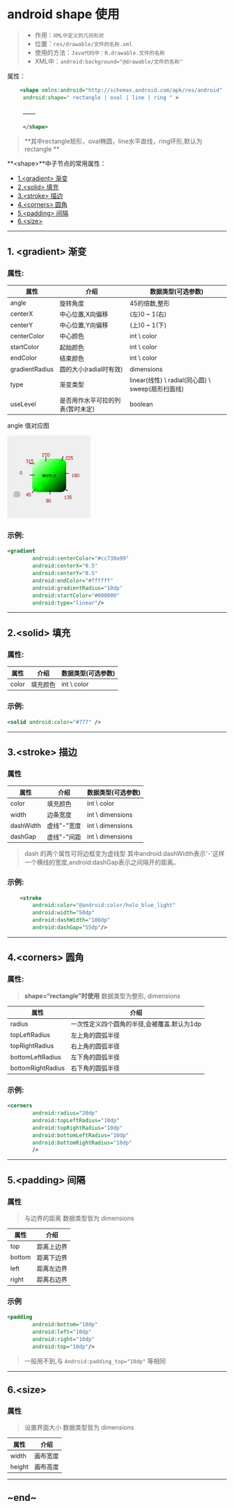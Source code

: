 
# android shape 使用

> - 作用：`XML中定义的几何形状`
> - 位置：`res/drawable/文件的名称.xml`
> - 使用的方法：`Java代码中：R.drawable.文件的名称`
> - XML中：`android:background="@drawable/文件的名称"`

属性：
```xml
    <shape xmlns:android="http://schemas.android.com/apk/res/android"
     android:shape=" rectangle | oval | line | ring " >

     …………

     </shape>
```

> **其中rectangle矩形，oval椭圆，line水平直线，ring环形,默认为 rectangle **

**\<shape>**中子节点的常用属性：

- [1.\<gradient> 渐变](#1)
- [2.\<solid> 填充](#2)
- [3.\<stroke> 描边](#3)
- [4.\<corners> 圆角](#4)
- [5.\<padding> 间隔](#5)
- [6.\<size> ](#6)

- - -

## <p id="1">1. \<gradient> 渐变</p>

### 属性:

| 属性 | 介绍 | 数据类型(可选参数) |
|---|---|---|
| angle          | 旋转角度 | 45的倍数,整形 |
| centerX        | 中心位置,X向偏移 | (左)0 ~ 1(右) |
| centerY        | 中心位置,Y向偏移 | (上)0 ~ 1(下) |
| centerColor    | 中心颜色 | int \ color  |
| startColor     | 起始颜色 | int \ color  |
| endColor       | 结束颜色 | int \ color  |
| gradientRadius | 圆的大小(radial时有效) | dimensions |
| type           | 渐变类型 | linear(线性) \ radial(同心圆) \ sweep(扇形扫面线) |
| useLevel       | 是否用作水平可拉的列表(暂时未定) | boolean |

angle 值对应图

![angle属性](./image/android_shape_angle1.jpg)

### 示例:

```xml
<gradient
        android:centerColor="#cc730a99"
        android:centerX="0.5"
        android:centerY="0.5"
        android:endColor="#ffffff"
        android:gradientRadius="10dp"
        android:startColor="#000000"
        android:type="linear"/>
```

- - -

## <p id="2">2.\<solid> 填充</p>

### 属性:

| 属性 | 介绍 | 数据类型(可选参数) |
|---|---|---|
| color | 填充颜色 | int \ color  |

### 示例:

```xml
<solid android:color="#777" />
```

- - -

## <p id="3">3.\<stroke> 描边</p>

### 属性


| 属性 | 介绍 | 数据类型(可选参数) |
|---|---|---|
| color | 填充颜色 | int \ color  |
| width | 边条宽度 | int \ dimensions  |
| dashWidth | 虚线"-"宽度 | int \ dimensions  |
| dashGap | 虚线"-"间距 | int \ dimensions   |

> dash 的两个属性可将边框变为虚线型
> 其中android:dashWidth表示'-'这样一个横线的宽度,android:dashGap表示之间隔开的距离。


### 示例:

```xml
    <stroke
        android:color="@android:color/holo_blue_light"
        android:width="50dp"
        android:dashWidth="100dp"
        android:dashGap="55dp"/>
```

- - -

## <p id="4">4.\<corners> 圆角</p>

### 属性:

> **shape=“rectangle”时使用**
> 数据类型为整形, dimensions

| 属性 | 介绍 |
|---|---|
| radius | 一次性定义四个圆角的半径,会被覆盖.默认为1dp|
| topLeftRadius     | 左上角的圆弧半径 |
| topRightRadius    | 右上角的圆弧半径 |
| bottomLeftRadius  | 左下角的圆弧半径 |
| bottomRightRadius | 右下角的圆弧半径 |

### 示例:

```xml
<corners
        android:radius="20dp"
        android:topLeftRadius="10dp"
        android:topRightRadius="10dp"
        android:bottomLeftRadius="10dp"
        android:bottomRightRadius="10dp"
        />
```

- - -

## <p id="5">5.\<padding> 间隔</p>

### 属性

> 与边界的距离
> 数据类型皆为 dimensions

| 属性 | 介绍 |
|---|---|
| top | 距离上边界 |
| bottom | 距离下边界 |
| left | 距离左边界 |
| right | 距离右边界 |

### 示例

```xml
<padding
        android:bottom="10dp"
        android:left="10dp"
        android:right="10dp"
        android:top="10dp"/>

```

> 一般用不到,与 `Android:padding_top="10dp"` 等相同

- - -

## <p id="6">6.\<size> </p>

### 属性
> 设置界面大小
> 数据类型皆为 dimensions

| 属性 | 介绍 |
|---|---|
| width | 画布宽度 |
| height | 画布高度 |

- - -

## ~end~